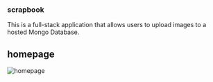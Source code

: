 ### scrapbook

This is a full-stack application that allows users to upload images to a hosted Mongo Database.  

## homepage

![homepage](https://raw.githubusercontent.com/nem-bla/scrapbook/main/images/Screenshot%202024-06-13%20at%207.54.50%E2%80%AFPM.png)
